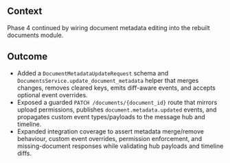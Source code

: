 ## Context
Phase 4 continued by wiring document metadata editing into the rebuilt documents module.

## Outcome
- Added a `DocumentMetadataUpdateRequest` schema and `DocumentsService.update_document_metadata` helper that merges changes, removes cleared keys, emits diff-aware events, and accepts optional event overrides.
- Exposed a guarded `PATCH /documents/{document_id}` route that mirrors upload permissions, publishes `document.metadata.updated` events, and propagates custom event types/payloads to the message hub and timeline.
- Expanded integration coverage to assert metadata merge/remove behaviour, custom event overrides, permission enforcement, and missing-document responses while validating hub payloads and timeline diffs.
